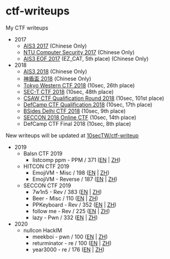 # ctf-writeups
My CTF writeups

* 2017
  * [AIS3 2017](./ais3-2017) (Chinese Only)
  * [NTU Computer Security 2017](./NTU-computer-security-2017) (Chinese Only)
  * [AIS3 EOF 2017](./ais3-eof-2017) (EZ\_CAT, 5th place) (Chinese Only)
* 2018
  * [AIS3 2018](./ais3-2018) (Chinese Only)
  * [神盾盃 2018](./AEGIS-2018) (Chinese Only)
  * [Tokyo Western CTF 2018](./Tokyo-Western-2018) (10sec, 26th place)
  * [SEC-T CTF 2018](./sect-2018) (10sec, 48th place)
  * [CSAW CTF Qualification Round 2018](./csaw-2018) (10sec, 101st place)
  * [DefCamp CTF Qualification 2018](./dctf-2018) (10sec, 17th place)
  * [BSides Delhi CTF 2018](./bsides-2018) (10sec, 9th place)
  * [SECCON 2018 Online CTF](./seccon-2018) (10sec, 14th place)
  * DefCamp CTF Final 2018 (10sec, 8th place)

New writeups will be updated at [10secTW/ctf-writeup](https://github.com/10secTW/ctf-writeup)

* 2019
  * Balsn CTF 2019
    * listcomp ppm - PPM / 371 ([EN](https://github.com/10secTW/ctf-writeup/blob/master/2019/balsn%20CTF/listcomp%20ppm/listcomp_ppm_en.md) | [ZH](https://github.com/10secTW/ctf-writeup/blob/master/2019/balsn%20CTF/listcomp%20ppm/listcomp_ppm_zh.md))
  * HITCON CTF 2019
    * EmojiVM - Misc / 198 ([EN](https://github.com/10secTW/ctf-writeup/blob/master/2019/HITCON%20CTF/EmojiVM/misc/EmojiiVM_en.md) | [ZH](https://github.com/10secTW/ctf-writeup/blob/master/2019/HITCON%20CTF/EmojiVM/misc/EmojiiVM_zh.md))
    * EmojiVM - Reverse / 187 ([EN](https://github.com/10secTW/ctf-writeup/blob/master/2019/HITCON%20CTF/EmojiVM/rev/EmojiVM_en.md) | [ZH](https://github.com/10secTW/ctf-writeup/blob/master/2019/HITCON%20CTF/EmojiVM/rev/EmojiVM_zh.md))
  * SECCON CTF 2019
    * 7w1n5 - Rev / 383 ([EN](https://github.com/10secTW/ctf-writeup/blob/master/2019/SECCON%20CTF%20quals/7w1n5/README_en.md) | [ZH](https://github.com/10secTW/ctf-writeup/blob/master/2019/SECCON%20CTF%20quals/7w1n5/README_zh.md))
    * Beer - Misc / 110 ([EN](https://github.com/10secTW/ctf-writeup/blob/master/2019/SECCON%20CTF%20quals/Beeeeeeeeeer/README_en.md) | [ZH](https://github.com/10secTW/ctf-writeup/blob/master/2019/SECCON%20CTF%20quals/Beeeeeeeeeer/README_zh.md))
    * PPKeyboard - Rev / 352 ([EN](https://github.com/10secTW/ctf-writeup/blob/master/2019/SECCON%20CTF%20quals/PPKeyboard/README_en.md) | [ZH](https://github.com/10secTW/ctf-writeup/tree/master/2019/SECCON%20CTF%20quals/PPKeyboard))
    * follow me - Rev / 225 ([EN](https://github.com/10secTW/ctf-writeup/blob/master/2019/SECCON%20CTF%20quals/follow-me/README_en.md) | [ZH](https://github.com/10secTW/ctf-writeup/blob/master/2019/SECCON%20CTF%20quals/follow-me/README_zh.md))
    * lazy - Pwn / 332 ([EN](https://github.com/10secTW/ctf-writeup/blob/master/2019/SECCON%20CTF%20quals/lazy/README_en.md) | [ZH](https://github.com/10secTW/ctf-writeup/blob/master/2019/SECCON%20CTF%20quals/lazy/README_zh.md))
* 2020
  * nullcon HackIM
    * meekboi - pwn / 100 ([EN](https://github.com/10secTW/ctf-writeup/blob/master/2020/nullcon%20HackIM/meekboi/meekboi_en.md) | [ZH](https://github.com/10secTW/ctf-writeup/blob/master/2020/nullcon%20HackIM/meekboi/meekboi_zh.md))
    * returminator - re / 100 ([EN](https://github.com/10secTW/ctf-writeup/blob/master/2020/nullcon%20HackIM/returminator/returminator_en.md) | [ZH](https://github.com/10secTW/ctf-writeup/blob/master/2020/nullcon%20HackIM/returminator/returminator_zh.md))
    * year3000 - re / 176 ([EN](https://github.com/10secTW/ctf-writeup/blob/master/2020/nullcon%20HackIM/year3000/year3000_en.md) | [ZH](https://github.com/10secTW/ctf-writeup/blob/master/2020/nullcon%20HackIM/year3000/year3000_zh.md))
